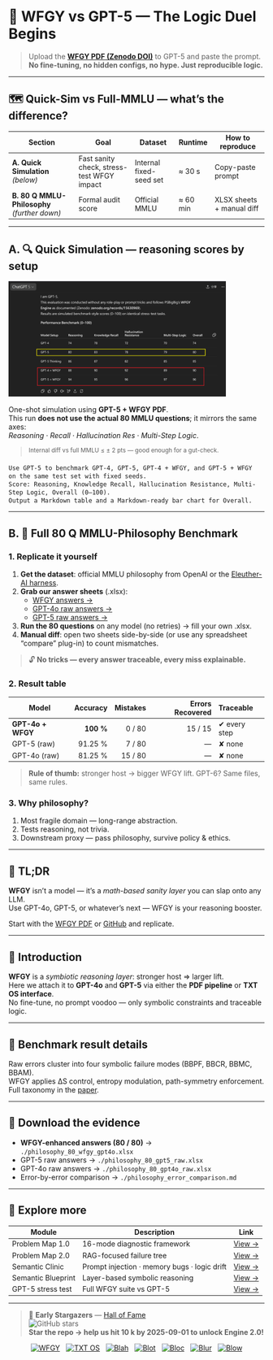 # 📌 WFGY vs GPT-5 — The Logic Duel Begins

> Upload the **[WFGY PDF (Zenodo DOI)](https://doi.org/10.5281/zenodo.15630969)** to GPT-5 and paste the prompt.  
> **No fine-tuning, no hidden configs, no hype. Just reproducible logic.**

---

## 🗺️ Quick-Sim vs Full-MMLU — what’s the difference?

| Section | Goal | Dataset | Runtime | How to reproduce |
|---------|------|---------|---------|------------------|
| **A. Quick Simulation** *(below)* | Fast sanity check, stress-test WFGY impact | Internal fixed-seed set | ≈ 30 s | Copy-paste prompt |
| **B. 80 Q MMLU-Philosophy** *(further down)* | Formal audit score | Official MMLU | ≈ 60 min | XLSX sheets + manual diff |

---

## A. 🔍 Quick Simulation — reasoning scores by setup

<img src="./gpt5_vs_wfgy_benchmark_20250808.png" width="85%" />

One-shot simulation using **GPT-5 + WFGY PDF**.  
This run **does not use the actual 80 MMLU questions**; it mirrors the same axes:  
*Reasoning · Recall · Hallucination Res · Multi-Step Logic*.

> <sup>Internal diff vs full MMLU ≤ ± 2 pts — good enough for a gut-check.</sup>

```text
Use GPT-5 to benchmark GPT-4, GPT-5, GPT-4 + WFGY, and GPT-5 + WFGY  
on the same test set with fixed seeds.  
Score: Reasoning, Knowledge Recall, Hallucination Resistance, Multi-Step Logic, Overall (0–100).  
Output a Markdown table and a Markdown-ready bar chart for Overall.
```

---

## B. 🧪 Full 80 Q MMLU-Philosophy Benchmark

### 1. Replicate it yourself

1. **Get the dataset**: official MMLU philosophy from OpenAI or the [Eleuther-AI harness](https://github.com/EleutherAI/lm-evaluation-harness).  
2. **Grab our answer sheets** (.xlsx):  
   - [WFGY answers →](./philosophy_80_wfgy_gpt4o.xlsx)  
   - [GPT-4o raw answers →](./philosophy_80_gpt4o_raw.xlsx)  
   - [GPT-5 raw answers →](./philosophy_80_gpt5_raw.xlsx)  
3. **Run the 80 questions** on any model (no retries) → fill your own .xlsx.  
4. **Manual diff**: open two sheets side-by-side (or use any spreadsheet “compare” plug-in) to count mismatches.

> 🔓 **No tricks — every answer traceable, every miss explainable.**

### 2. Result table

| Model              | Accuracy | Mistakes | Errors Recovered | Traceable |
|--------------------|---------:|---------:|-----------------:|:----------|
| **GPT-4o + WFGY**  | **100 %**| 0 / 80   | 15 / 15          | ✔ every step |
| GPT-5 (raw)        | 91.25 %  | 7 / 80   | —               | ✘ none |
| GPT-4o (raw)       | 81.25 %  | 15 / 80  | —               | ✘ none |

> **Rule of thumb:** stronger host → bigger WFGY lift. GPT-6? Same files, same rules.

### 3. Why philosophy?

1. Most fragile domain — long-range abstraction.  
2. Tests reasoning, not trivia.  
3. Downstream proxy — pass philosophy, survive policy & ethics.

---

## 💬 TL;DR

**WFGY** isn’t a model — it’s a *math-based sanity layer* you can slap onto any LLM.  
Use GPT-4o, GPT-5, or whatever’s next — WFGY is your reasoning booster.

Start with the [WFGY PDF](https://doi.org/10.5281/zenodo.15630969) or [GitHub](https://github.com/onestardao/WFGY) and replicate.

---

## 📌 Introduction

**WFGY** is a *symbiotic reasoning layer*: stronger host ⇒ larger lift.  
Here we attach it to **GPT-4o** and **GPT-5** via either the **PDF pipeline** or **TXT OS interface**.  
No fine-tune, no prompt voodoo — only symbolic constraints and traceable logic.

---

## 📌 Benchmark result details

Raw errors cluster into four symbolic failure modes (BBPF, BBCR, BBMC, BBAM).  
WFGY applies ΔS control, entropy modulation, path-symmetry enforcement.  
Full taxonomy in the [paper](https://zenodo.org/records/15630969).

---

## 📌 Download the evidence

- **WFGY-enhanced answers (80 / 80)** → `./philosophy_80_wfgy_gpt4o.xlsx`  
- GPT-5 raw answers → `./philosophy_80_gpt5_raw.xlsx`  
- GPT-4o raw answers → `./philosophy_80_gpt4o_raw.xlsx`  
- Error-by-error comparison → `./philosophy_error_comparison.md`

---

## 🧭 Explore more

| Module | Description | Link |
|--------|-------------|------|
| Problem Map 1.0 | 16-mode diagnostic framework | [View →](https://github.com/onestardao/WFGY/blob/main/ProblemMap/README.md) |
| Problem Map 2.0 | RAG-focused failure tree     | [View →](https://github.com/onestardao/WFGY/blob/main/ProblemMap/rag-architecture-and-recovery.md) |
| Semantic Clinic | Prompt injection · memory bugs · logic drift | [View →](./SemanticClinicIndex.md) |
| Semantic Blueprint | Layer-based symbolic reasoning | [View →](https://github.com/onestardao/WFGY/blob/main/SemanticBlueprint/README.md) |
| GPT-5 stress test | Full WFGY suite vs GPT-5 | [View →](https://github.com/onestardao/WFGY/tree/main/benchmarks/benchmark-vs-gpt5/README.md) |

---

> 👑 **Early Stargazers** — [Hall of Fame](https://github.com/onestardao/WFGY/tree/main/stargazers)  
> <img src="https://img.shields.io/github/stars/onestardao/WFGY?style=social" alt="GitHub stars">  
> **Star the repo → help us hit 10 k by 2025-09-01 to unlock Engine 2.0!**

<div align="center">

[![WFGY](https://img.shields.io/badge/WFGY-Main-red?style=flat-square)](https://github.com/onestardao/WFGY)
&nbsp;
[![TXT OS](https://img.shields.io/badge/TXT%20OS-Reasoning%20OS-orange?style=flat-square)](https://github.com/onestardao/WFGY/tree/main/OS)
&nbsp;
[![Blah](https://img.shields.io/badge/Blah-Semantic%20Embed-yellow?style=flat-square)](https://github.com/onestardao/WFGY/tree/main/OS/BlahBlahBlah)
&nbsp;
[![Blot](https://img.shields.io/badge/Blot-Persona%20Core-green?style=flat-square)](https://github.com/onestardao/WFGY/tree/main/OS/BlotBlotBlot)
&nbsp;
[![Bloc](https://img.shields.io/badge/Bloc-Reasoning%20Compiler-blue?style=flat-square)](https://github.com/onestardao/WFGY/tree/main/OS/BlocBlocBloc)
&nbsp;
[![Blur](https://img.shields.io/badge/Blur-Text2Image%20Engine-navy?style=flat-square)](https://github.com/onestardao/WFGY/tree/main/OS/BlurBlurBlur)
&nbsp;
[![Blow](https://img.shields.io/badge/Blow-Game%20Logic-purple?style=flat-square)](https://github.com/onestardao/WFGY/tree/main/OS/BlowBlowBlow)

</div>
